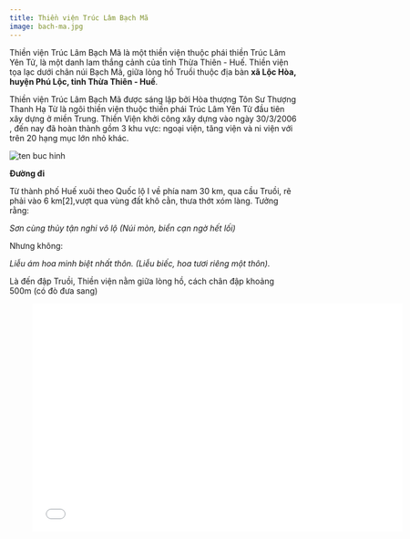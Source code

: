 ```yaml
---
title: Thiền viện Trúc Lâm Bạch Mã
image: bach-ma.jpg
---
```


Thiền viện Trúc Lâm Bạch Mã là một thiền viện thuộc phái thiền Trúc Lâm Yên Tử, là một danh lam thắng cảnh của tỉnh Thừa Thiên - Huế. Thiền viện tọa lạc dưới chân núi Bạch Mã, giữa lòng hồ Truồi thuộc địa bàn **xã Lộc Hòa, huyện Phú Lộc, tỉnh Thừa Thiên - Huế**.

Thiền viện Trúc Lâm Bạch Mã được sáng lập bởi Hòa thượng Tôn Sư Thượng Thanh Hạ Từ là ngôi thiền viện thuộc thiền phái Trúc Lâm Yên Tử đầu tiên xây dựng ở miền Trung. Thiền Viện khởi công xây dựng vào ngày 30/3/2006 , đến nay đã hoàn thành gồm 3 khu vực: ngoại viện, tăng viện và ni viện với trên 20 hạng mục lớn nhỏ khác.

![ten buc hinh](http://truclambachma.net/images/stories/ht%206.jpg "ten buc hinh")

**Đường đi**

Từ thành phố Huế xuôi theo Quốc lộ I về phía nam 30 km, qua cầu Truồi, rẽ phải vào 6 km[2],vượt qua vùng đất khô cằn, thưa thớt xóm làng. Tưởng rằng:

*Sơn cùng thủy tận nghi vô lộ*
*(Núi mòn, biển cạn ngờ hết lối)*

Nhưng không:

*Liễu ám hoa minh biệt nhất thôn.*
*(Liễu biếc, hoa tươi riêng một thôn).*

Là đến đập Truồi, Thiền viện nằm giữa lòng hồ, cách chân đập khoảng 500m (có đò đưa sang)


<figure><iframe width="650" height="400" src="//www.youtube-nocookie.com/embed/kcxsynKHeNw" frameborder="0" allowfullscreen></iframe></figure>
